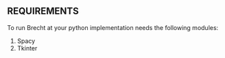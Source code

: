 ## REQUIREMENTS

To run Brecht at your python implementation needs the following modules:

1) Spacy
2) Tkinter